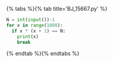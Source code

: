 {% tabs %}{% tab title='BJ_15667.py' %}

```py
N = int(input())-1
for x in range(1000):
  if x * (x + 1) == N:
    print(x)
    break
```

{% endtab %}{% endtabs %}
